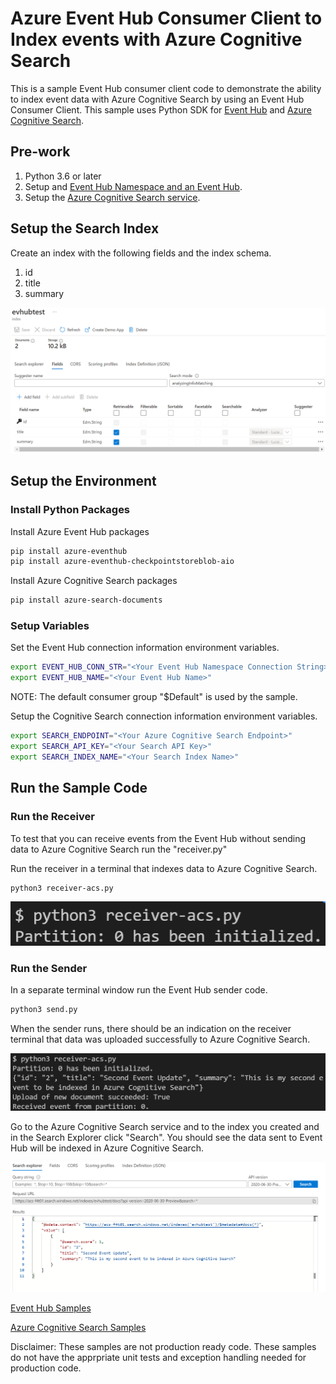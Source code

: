 # Azure Event Hub Consumer Client to Index events with Azure Cognitive Search

This is a sample Event Hub consumer client code to demonstrate the ability to index event data with Azure Cognitive Search by using an Event Hub Consumer Client. This sample uses Python SDK for [Event Hub](https://docs.microsoft.com/en-us/azure/event-hubs/event-hubs-python-get-started-send) and [Azure Cognitive Search](https://docs.microsoft.com/en-us/python/api/overview/azure/search-documents-readme?view=azure-python).

## Pre-work

1. Python 3.6 or later
1. Setup and [Event Hub Namespace and an Event Hub](https://docs.microsoft.com/en-us/azure/event-hubs/event-hubs-create).
1. Setup the [Azure Cognitive Search service](https://docs.microsoft.com/en-us/azure/search/search-create-service-portal).

## Setup the Search Index

Create an index with the following fields and the index schema.

1. id
1. title
1. summary

![Index Setup](/images/s1.png)

## Setup the Environment

### Install Python Packages

Install Azure Event Hub packages

```bash
pip install azure-eventhub
pip install azure-eventhub-checkpointstoreblob-aio
```

Install Azure Cognitive Search packages

```bash
pip install azure-search-documents
```

### Setup Variables

Set the Event Hub connection information environment variables.

```bash
export EVENT_HUB_CONN_STR="<Your Event Hub Namespace Connection String>"
export EVENT_HUB_NAME="<Your Event Hub Name>"
```

NOTE: The default consumer group "$Default" is used by the sample.

Setup the Cognitive Search connection information environment variables.

```bash
export SEARCH_ENDPOINT="<Your Azure Cognitive Search Endpoint>"
export SEARCH_API_KEY="<Your Search API Key>"
export SEARCH_INDEX_NAME="<Your Search Index Name>"
```

## Run the Sample Code

### Run the Receiver

To test that you can receive events from the Event Hub without sending data to Azure Cognitive Search run the "receiver.py"

Run the receiver in a terminal that indexes data to Azure Cognitive Search.

```bash
python3 receiver-acs.py
```

![Run receiver](/images/s2.png)

### Run the Sender

In a separate terminal window run the Event Hub sender code.

```bash
python3 send.py
```

When the sender runs, there should be an indication on the receiver terminal that data was uploaded successfully to Azure Cognitive Search.

![Run receiver](/images/s3.png)

Go to the Azure Cognitive Search service and to the index you created and in the Search Explorer click "Search". You should see the data sent to Event Hub will be indexed in Azure Cognitive Search.

![Run receiver](/images/s4.png)

[Event Hub Samples](https://github.com/Azure/azure-sdk-for-python/tree/main/sdk/eventhub/azure-eventhub/samples)

[Azure Cognitive Search Samples](https://github.com/Azure/azure-sdk-for-python/tree/azure-search-documents_11.2.0/sdk/search/azure-search-documents/samples)

Disclaimer: These samples are not production ready code. These samples do not have the apprpriate unit tests and exception handling needed for production code. 